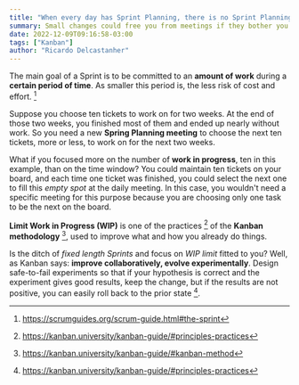 ```yaml
---
title: "When every day has Sprint Planning, there is no Sprint Planning meeting"
summary: Small changes could free you from meetings if they bother you.
date: 2022-12-09T09:16:58-03:00
tags: ["Kanban"]
author: "Ricardo Delcastanher"
---
```


The main goal of a Sprint is to be committed to an **amount of work** during a **certain period of time**. As smaller this period is, the less risk of cost and effort. [^1]
 
 [^1]: https://scrumguides.org/scrum-guide.html#the-sprint

Suppose you choose ten tickets to work on for two weeks. At the end of those two weeks, you finished most of them and ended up nearly without work. So you need a new **Spring Planning meeting** to choose the next ten tickets, more or less, to work on for the next two weeks.

What if you focused more on the number of **work in progress**, ten in this example, than on the time window? You could maintain ten tickets on your board, and each time one ticket was finished, you could select the next one to fill this *empty spot* at the daily meeting. In this case, you wouldn't need a specific meeting for this purpose because you are choosing only one task to be the next on the board.

**Limit Work in Progress (WIP)** is one of the practices [^2] of the **Kanban methodology** [^3], used to improve what and how you already do things.

[^2]: https://kanban.university/kanban-guide/#principles-practices

[^3]: https://kanban.university/kanban-guide/#kanban-method

Is the ditch of *fixed length Sprints* and focus on *WIP limit* fitted to you? Well, as Kanban says: **improve collaboratively, evolve experimentally**. Design safe-to-fail experiments so that if your hypothesis is correct and the experiment gives good results, keep the change, but if the results are not positive, you can easily roll back to the prior state [^2].